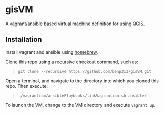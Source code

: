 # gisVM
A vagrant/ansible based virtual machine definition for using QGIS.

## Installation

Install vagrant and ansible using [homebrew](http://brew.sh).

Clone this repo using a recursive checkout command, such as:

> `git clone --recursive https://github.com/benp313/gisVM.git`


Open a terminal, and navigate to the directory into which you cloned this repo. Then execute:

> `./vagrantism/ansiblePlaybooks/linkVagrantism.sh ansible/`

To launch the VM, change to the VM directory and execute `vagrant up`.